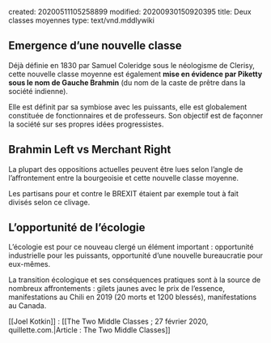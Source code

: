 created: 20200511105258899
modified: 20200930150920395
title: Deux classes moyennes
type: text/vnd.mddlywiki

## Emergence d’une nouvelle classe

Déjà définie en 1830 par Samuel Coleridge sous le néologisme de Clerisy, cette nouvelle classe moyenne est également **mise en évidence par Piketty sous le nom de Gauche Brahmin** (du nom de la caste de prêtre dans la société indienne).

Elle est définit par sa symbiose avec les puissants, elle est globalement constituée de fonctionnaires et de professeurs. Son objectif est de façonner la société sur ses propres idées progressistes. 

## Brahmin Left vs Merchant Right

La plupart des oppositions actuelles peuvent être lues selon l’angle de l’affrontement entre la bourgeoisie et cette nouvelle classe moyenne.

Les partisans pour et contre le BREXIT étaient par exemple tout à fait divisés selon ce clivage.

## L’opportunité de l’écologie

L’écologie est pour ce nouveau clergé un élément important : opportunité industrielle pour les puissants, opportunité d’une nouvelle bureaucratie pour eux-mêmes.

La transition écologique et ses conséquences pratiques sont à la source de nombreux affrontements : gilets jaunes avec le prix de l’essence, manifestations au Chili en 2019 (20 morts et 1200 blessés), manifestations au Canada. 

<div class="bbtPdP">
[[Joel Kotkin]] : [[The Two Middle Classes ; 27 février 2020, quillette.com.|Article : The Two Middle Classes]]
</div>